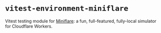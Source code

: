# `vitest-environment-miniflare`

Vitest testing module for [Miniflare](https://github.com/cloudflare/miniflare):
a fun, full-featured, fully-local simulator for Cloudflare Workers.

<!--TODO: add docs link when written-->
